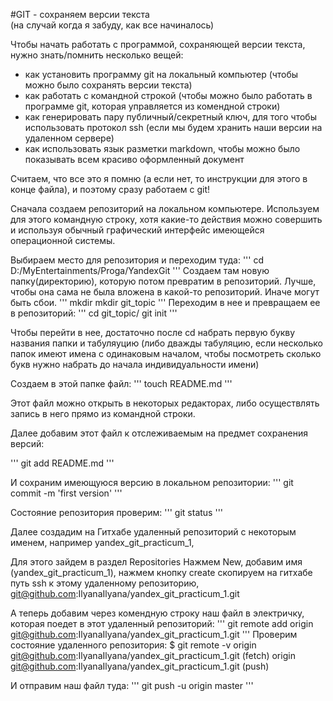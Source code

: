 #GIT - сохраняем версии текста  
(на случай когда я забуду, как все начиналось)  

Чтобы начать работать с программой, сохраняющей версии текста, нужно знать/помнить несколько вещей:  

* как установить программу git на локальный компьютер (чтобы можно было сохранять версии текста)
* как работать с командной строкой (чтобы можно было работать в программе git, которая управляется из комендной строки)
* как генерировать пару публичный/секретный ключ, для того чтобы использовать протокол ssh (если мы будем хранить наши версии на удаленном сервере)
* как использовать язык разметки markdown, чтобы можно было показывать всем красиво оформленный документ

Считаем, что все это я помню (а если нет, то инструкции для этого в конце файла), и поэтому сразу работаем с git!  

Сначала создаем репозиторий на локальном компьютере. Используем для этого командную строку, хотя какие-то действия можно совершить и используя обычный графический интерфейс имеющейся операционной системы.

Выбираем место для репозитория и переходим туда:
'''
cd D:/MyEntertainments/Proga/YandexGit
'''
Создаем там новую папку(директорию), которую потом превратим в репозиторий. Лучше, чтобы она сама не была вложена в какой-то репозиторий. Иначе могут быть сбои.
'''
mkdir mkdir git_topic
'''
Переходим в нее и превращаем ее в репозиторий:
'''
cd git_topic/ 
git init
'''

Чтобы перейти в нее, достаточно после  cd набрать первую букву названия папки и табуляуцию (либо дважды табуляцию, если несколько папок имеют имена с одинаковым началом, чтобы посмотреть сколько букв нужно набрать до начала индивидуальности имени)

Создаем в этой папке файл:
'''
touch README.md
'''

Этот файл можно открыть в некоторых редакторах, либо осуществлять запись в него прямо из командной строки.

Далее добавим этот файл к отслеживаемым на предмет сохранения версий:

'''
 git add README.md
'''

И сохраним имеющуюся версию в локальном репозитории:
'''
git commit -m 'first version'
'''

Состояние репозитория проверим:
'''
git status
'''

Далее создадим на Гитхабе удаленный репозиторий с некоторым именем, например yandex_git_practicum_1, 

Для этого зайдем в раздел Repositories
Нажмем New, добавим имя (yandex_git_practicum_1), нажмем кнопку create
скопируем на гитхабе путь ssh к этому удаленному репозиторию, git@github.com:IlyanaIlyana/yandex_git_practicum_1.git

А теперь  добавим через комендную строку наш файл в электричку, которая поедет в этот удаленный репозиторий:
'''
git remote add origin git@github.com:IlyanaIlyana/yandex_git_practicum_1.git
'''
Проверим состояние удаленного репозитория:
$ git remote -v
origin  git@github.com:IlyanaIlyana/yandex_git_practicum_1.git (fetch)
origin  git@github.com:IlyanaIlyana/yandex_git_practicum_1.git (push)


И отправим наш файл туда:
'''
 git push -u origin master
'''


